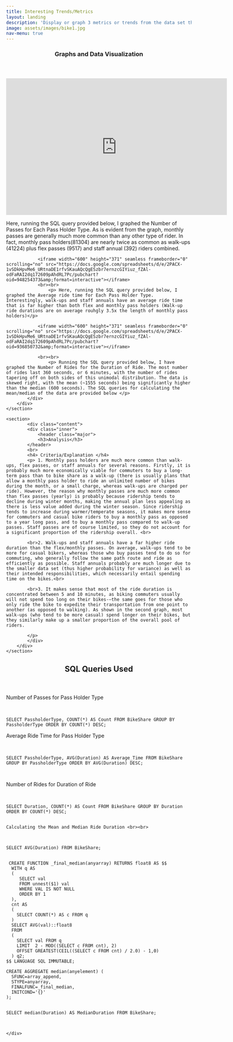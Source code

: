 ```yaml
---
title: Interesting Trends/Metrics
layout: landing
description: 'Display or graph 3 metrics or trends from the data set that are interesting'
image: assets/images/bike1.jpg
nav-menu: true
---
```


<!-- Main -->
<div id="main">

<!-- One -->
<section id="two" class="spotlights">
	<section>
		<div class="content">
			<div class="inner">
				<header class="major">
					<h3>Graphs and Data Visualization</h3>
				</header>
				<iframe width="600" height="371" seamless frameborder="0" scrolling="no" src="https://docs.google.com/spreadsheets/d/e/2PACX-1vSDkHpvMe6_URtnaDE1rfvSKauAQcQgESzbr7ernzcGIYiuz_fZAl-odFaRAI2dq172609pAhdRL7Pc/pubchart?oid=277235923&amp;format=interactive"></iframe>
				<br>
					<p> Here, running the SQL query provided below, I graphed the Number of Passes for Each Pass Holder Type. As is evident from the graph, monthly passes are generally much more common than any other type of rider. In fact, monthly pass holders(81304) are nearly twice as common as walk-ups (41224) plus flex passes (9517) and staff annual (392) riders combined.</p>

				<iframe width="600" height="371" seamless frameborder="0" scrolling="no" src="https://docs.google.com/spreadsheets/d/e/2PACX-1vSDkHpvMe6_URtnaDE1rfvSKauAQcQgESzbr7ernzcGIYiuz_fZAl-odFaRAI2dq172609pAhdRL7Pc/pubchart?oid=948254373&amp;format=interactive"></iframe>
				<br><br>
					<p> Here, running the SQL query provided below, I graphed the Average ride time for Each Pass Holder Type. Interestingly, walk-ups and staff annuals have an average ride time that is far higher than both flex and monthly pass holders (Walk-up ride durations are on average rouhgly 3.5x the length of monthly pass holders)</p>

				<iframe width="600" height="371" seamless frameborder="0" scrolling="no" src="https://docs.google.com/spreadsheets/d/e/2PACX-1vSDkHpvMe6_URtnaDE1rfvSKauAQcQgESzbr7ernzcGIYiuz_fZAl-odFaRAI2dq172609pAhdRL7Pc/pubchart?oid=936850732&amp;format=interactive"></iframe>

				<br><br>
					<p> Running the SQL query provided below, I have graphed the Number of Rides for the Duration of Ride. The most number of rides last 360 seconds, or 6 minutes, with the number of rides tapering off on both sides of this unimodal distribution. The data is skewed right, with the mean (~1555 seconds) being significantly higher than the median (600 seconds). The SQL queries for calculating the mean/median of the data are provided below </p>
			</div>
		</div>
	</section>
</section>


<!-- One -->
<section id="two" class="spotlights">

	<section>
			<div class="content">
			<div class="inner">
				<header class="major">
				<h3>Analysis</h3>
			</header>
			<br>
			<h4> Criteria/Explanation </h4>
			<p> 1. Monthly pass holders are much more common than walk-ups, flex passes, or staff annuals for several reasons. Firstly, it is probably much more economically viable for commuters to buy a long-term pass than to bike share as a walk-up (there is usually plans that allow a monthly pass holder to ride an unlimited number of bikes during the month, or a small charge, whereas walk-ups are charged per ride). However, the reason why monthly passes are much more common than flex passes (yearly) is probably because ridership tends to decline during winter months, making the annual plan less appealing as there is less value added during the winter season. Since ridership tends to increase during warmer/temperate seasons, it makes more sense for commuters and casual bike riders to buy a monthly pass as opposed to a year long pass, and to buy a monthly pass compared to walk-up passes. Staff passes are of course limited, so they do not account for a significant proportion of the ridership overall. <br>

			<br>2. Walk-ups and staff annuals have a far higher ride duration than the flex/monthly passes. On average, walk-ups tend to be more for casual bikers, whereas those who buy passes tend to do so for commuting, who generally follow the same path route and ride as efficiently as possible. Staff annuals probably are much longer due to the smaller data set (thus higher probability for variance) as well as their intended responsibilities, which necessarily entail spending time on the bikes.<br>

			<br>3. It makes sense that most of the ride duration is concentrated between 5 and 10 minutes, as biking commuters usually will not spend too long on their bikes-–the same goes for those who only ride the bike to expedite their transportation from one point to another (as opposed to walking). As shown in the second graph, most walk-ups (who tend to be more casual) spend longer on their bikes, but they similarly make up a smaller proportion of the overall pool of riders.

			</p>
			</div>
		</div>
	</section>
</section>

<!-- Two -->
<section id="three">
	<div class="inner">
		<header class="major">
			<h2>SQL Queries Used</h2>
		</header>
		Number of Passes for Pass Holder Type <br><br>
		<pre><code>
SELECT PassholderType, COUNT(*) AS Count FROM BikeShare GROUP BY PassholderType ORDER BY COUNT(*) DESC;
</code></pre>
Average Ride Time for Pass Holder Type
<br><br>
<pre><code>
SELECT PassholderType, AVG(Duration) AS Average_Time FROM BikeShare GROUP BY PassholderType ORDER BY AVG(Duration) DESC;

</code></pre>
 Number of Rides for Duration of Ride <br><br>
<pre><code>
SELECT Duration, COUNT(*) AS Count FROM BikeShare GROUP BY Duration ORDER BY COUNT(*) DESC;
 	</code></pre>
	Calculating the Mean and Median Ride Duration <br><br>
 <pre><code>

SELECT AVG(Duration) FROM BikeShare;


 CREATE FUNCTION _final_median(anyarray) RETURNS float8 AS $$
  WITH q AS
  (
     SELECT val
     FROM unnest($1) val
     WHERE VAL IS NOT NULL
     ORDER BY 1
  ),
  cnt AS
  (
    SELECT COUNT(*) AS c FROM q
  )
  SELECT AVG(val)::float8
  FROM
  (
    SELECT val FROM q
    LIMIT  2 - MOD((SELECT c FROM cnt), 2)
    OFFSET GREATEST(CEIL((SELECT c FROM cnt) / 2.0) - 1,0)  
  ) q2;
$$ LANGUAGE SQL IMMUTABLE;

CREATE AGGREGATE median(anyelement) (
  SFUNC=array_append,
  STYPE=anyarray,
  FINALFUNC=_final_median,
  INITCOND='{}'
);


SELECT median(Duration) AS MedianDuration FROM BikeShare;

  	</code></pre>
	</div>
</section>

</div>
